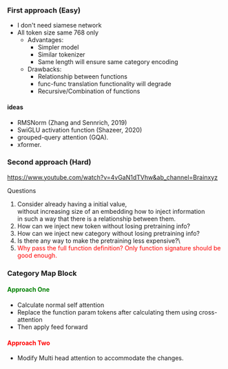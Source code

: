 ### First approach (Easy)
- I don't need siamese network
- All token size same 768 only
  - Advantages: 
    - Simpler model
    - Similar tokenizer
    - Same length will ensure same category encoding
  - Drawbacks:
    - Relationship between functions
    - func-func translation functionality will degrade
    - Recursive/Combination of functions

#### ideas
- RMSNorm (Zhang and Sennrich, 2019)
- SwiGLU activation function (Shazeer, 2020)
- grouped-query attention (GQA). 
- xformer.

### Second approach (Hard)

https://www.youtube.com/watch?v=4vGaN1dTVhw&ab_channel=Brainxyz


Questions
1. Consider already having a initial value, \
without increasing size of an embedding how to inject information \
in such a way that there is a relationship between them.
2. How can we inject new token without losing pretraining info?
3. How can we inject new category without losing pretraining info?
4. Is there any way to make the pretraining less expensive?\
5. <span style="color: red;"> Why pass the full function definition? Only function signature should be good enough.</span>

### Category Map Block

#### <span style="color: green;">Approach One</span>
- Calculate normal self attention
- Replace the function param tokens after calculating them using cross-attention
- Then apply feed forward

#### <span style="color: red;">Approach Two</span>
- Modify Multi head attention to accommodate the changes.
 